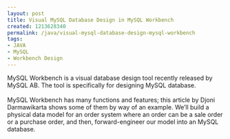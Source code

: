 ```yaml
---
layout: post
title: Visual MySQL Database Design in MySQL Workbench
created: 1213628340
permalink: /java/visual-mysql-database-design-mysql-workbench
tags:
- JAVA
- MySQL
- Workbench Design
---
```

<p><span class="thmr_call" id="thmr_42"><span class="thmr_call" id="thmr_6">MySQL Workbench is a visual database design tool recently released by MySQL AB. The tool is specifically for designing MySQL database.<br /><br />MySQL Workbench has many functions and features; this article by Djoni Darmawikarta shows some of them by way of an example. We&rsquo;ll build a physical data model for an order system where an order can be a sale order or a purchase order, and then, forward-engineer our model into an MySQL database.</span></span></p>

